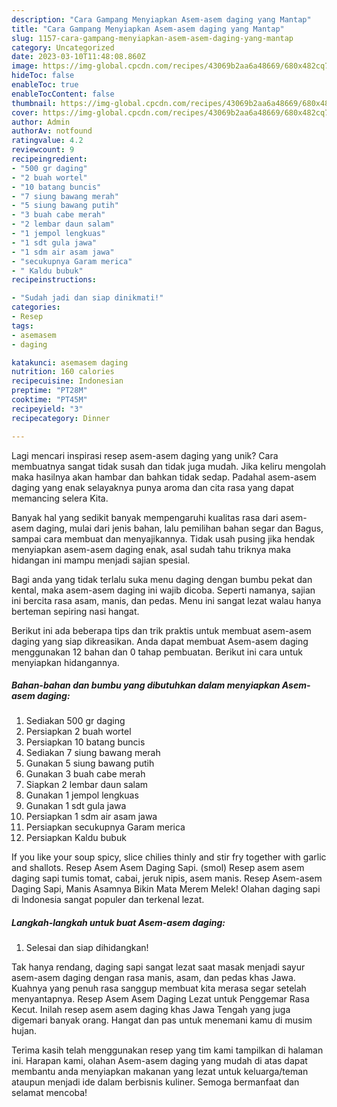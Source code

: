 ```yaml
---
description: "Cara Gampang Menyiapkan Asem-asem daging yang Mantap"
title: "Cara Gampang Menyiapkan Asem-asem daging yang Mantap"
slug: 1157-cara-gampang-menyiapkan-asem-asem-daging-yang-mantap
category: Uncategorized
date: 2023-03-10T11:48:08.860Z
image: https://img-global.cpcdn.com/recipes/43069b2aa6a48669/680x482cq70/asem-asem-daging-foto-resep-utama.jpg
hideToc: false
enableToc: true
enableTocContent: false
thumbnail: https://img-global.cpcdn.com/recipes/43069b2aa6a48669/680x482cq70/asem-asem-daging-foto-resep-utama.jpg
cover: https://img-global.cpcdn.com/recipes/43069b2aa6a48669/680x482cq70/asem-asem-daging-foto-resep-utama.jpg
author: Admin
authorAv: notfound
ratingvalue: 4.2
reviewcount: 9
recipeingredient:
- "500 gr daging"
- "2 buah wortel"
- "10 batang buncis"
- "7 siung bawang merah"
- "5 siung bawang putih"
- "3 buah cabe merah"
- "2 lembar daun salam"
- "1 jempol lengkuas"
- "1 sdt gula jawa"
- "1 sdm air asam jawa"
- "secukupnya Garam merica"
- " Kaldu bubuk"
recipeinstructions:

- "Sudah jadi dan siap dinikmati!"
categories:
- Resep
tags:
- asemasem
- daging

katakunci: asemasem daging 
nutrition: 160 calories
recipecuisine: Indonesian
preptime: "PT28M"
cooktime: "PT45M"
recipeyield: "3"
recipecategory: Dinner

---
```





Lagi mencari inspirasi resep asem-asem daging yang unik? Cara membuatnya sangat tidak susah dan tidak juga mudah. Jika keliru mengolah maka hasilnya akan hambar dan bahkan tidak sedap. Padahal asem-asem daging yang enak selayaknya punya aroma dan cita rasa yang dapat memancing selera Kita.





Banyak hal yang sedikit banyak mempengaruhi kualitas rasa dari asem-asem daging, mulai dari jenis bahan, lalu pemilihan bahan segar dan Bagus, sampai cara membuat dan menyajikannya. Tidak usah pusing jika hendak menyiapkan asem-asem daging enak,      asal sudah tahu triknya maka hidangan ini mampu menjadi sajian spesial.














Bagi anda yang tidak terlalu suka menu daging dengan bumbu pekat dan kental, maka asem-asem daging ini wajib dicoba. Seperti namanya, sajian ini bercita rasa asam, manis, dan pedas. Menu ini sangat lezat walau hanya berteman sepiring nasi hangat.






Berikut ini ada beberapa tips dan trik praktis untuk membuat asem-asem daging yang siap dikreasikan. Anda dapat membuat Asem-asem daging menggunakan 12 bahan dan 0 tahap pembuatan. Berikut ini cara untuk menyiapkan hidangannya.

<!--inarticleads1-->

##### Bahan-bahan dan bumbu yang dibutuhkan dalam menyiapkan Asem-asem daging:

1. Sediakan 500 gr daging
1. Persiapkan 2 buah wortel
1. Persiapkan 10 batang buncis
1. Sediakan 7 siung bawang merah
1. Gunakan 5 siung bawang putih
1. Gunakan 3 buah cabe merah
1. Siapkan 2 lembar daun salam
1. Gunakan 1 jempol lengkuas
1. Gunakan 1 sdt gula jawa
1. Persiapkan 1 sdm air asam jawa
1. Persiapkan secukupnya Garam merica
1. Persiapkan  Kaldu bubuk


If you like your soup spicy, slice chilies thinly and stir fry together with garlic and shallots. Resep Asem Asem Daging Sapi. (smol) Resep asem asem daging sapi tumis tomat, cabai, jeruk nipis, asem manis. Resep Asem-asem Daging Sapi, Manis Asamnya Bikin Mata Merem Melek! Olahan daging sapi di Indonesia sangat populer dan terkenal lezat. 

<!--inarticleads2-->

##### Langkah-langkah untuk buat Asem-asem daging:


1. Selesai dan siap dihidangkan!

Tak hanya rendang, daging sapi sangat lezat saat masak menjadi sayur asem-asem daging dengan rasa manis, asam, dan pedas khas Jawa. Kuahnya yang penuh rasa sanggup membuat kita merasa segar setelah menyantapnya. Resep Asem Asem Daging Lezat untuk Penggemar Rasa Kecut. Inilah resep asem asem daging khas Jawa Tengah yang juga digemari banyak orang. Hangat dan pas untuk menemani kamu di musim hujan. 

Terima kasih telah menggunakan resep yang tim kami tampilkan di halaman ini. Harapan kami, olahan Asem-asem daging yang mudah di atas dapat membantu anda menyiapkan makanan yang lezat untuk keluarga/teman ataupun menjadi ide dalam berbisnis kuliner. Semoga bermanfaat dan selamat mencoba!

